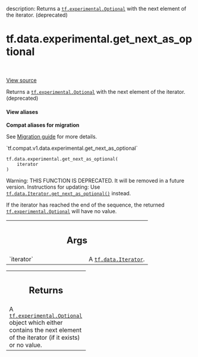 description: Returns a <a href="../../../tf/experimental/Optional.md"><code>tf.experimental.Optional</code></a> with the next element of the iterator. (deprecated)

<div itemscope itemtype="http://developers.google.com/ReferenceObject">
<meta itemprop="name" content="tf.data.experimental.get_next_as_optional" />
<meta itemprop="path" content="Stable" />
</div>

# tf.data.experimental.get_next_as_optional

<!-- Insert buttons and diff -->

<table class="tfo-notebook-buttons tfo-api nocontent" align="left">

</table>

<a target="_blank" href="/code/stable/tensorflow/python/data/ops/iterator_ops.py">View source</a>



Returns a <a href="../../../tf/experimental/Optional.md"><code>tf.experimental.Optional</code></a> with the next element of the iterator. (deprecated)

<section class="expandable">
  <h4 class="showalways">View aliases</h4>
  <p>
<b>Compat aliases for migration</b>
<p>See
<a href="https://www.tensorflow.org/guide/migrate">Migration guide</a> for
more details.</p>
<p>`tf.compat.v1.data.experimental.get_next_as_optional`</p>
</p>
</section>

<pre class="devsite-click-to-copy prettyprint lang-py tfo-signature-link">
<code>tf.data.experimental.get_next_as_optional(
    iterator
)
</code></pre>



<!-- Placeholder for "Used in" -->

Warning: THIS FUNCTION IS DEPRECATED. It will be removed in a future version.
Instructions for updating:
Use <a href="../../../tf/data/Iterator.md#get_next_as_optional"><code>tf.data.Iterator.get_next_as_optional()</code></a> instead.

If the iterator has reached the end of the sequence, the returned
<a href="../../../tf/experimental/Optional.md"><code>tf.experimental.Optional</code></a> will have no value.

<!-- Tabular view -->
 <table class="responsive fixed orange">
<colgroup><col width="214px"><col></colgroup>
<tr><th colspan="2"><h2 class="add-link">Args</h2></th></tr>

<tr>
<td>
`iterator`
</td>
<td>
A <a href="../../../tf/data/Iterator.md"><code>tf.data.Iterator</code></a>.
</td>
</tr>
</table>



<!-- Tabular view -->
 <table class="responsive fixed orange">
<colgroup><col width="214px"><col></colgroup>
<tr><th colspan="2"><h2 class="add-link">Returns</h2></th></tr>
<tr class="alt">
<td colspan="2">
A <a href="../../../tf/experimental/Optional.md"><code>tf.experimental.Optional</code></a> object which either contains the next element
of the iterator (if it exists) or no value.
</td>
</tr>

</table>

